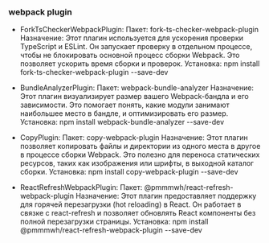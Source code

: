 ### webpack plugin

- ForkTsCheckerWebpackPlugin:
Пакет: fork-ts-checker-webpack-plugin
Назначение: Этот плагин используется для ускорения проверки TypeScript и ESLint. Он запускает проверку в отдельном процессе, чтобы не блокировать основной процесс сборки Webpack. Это позволяет ускорить время сборки и проверок.
Установка: npm install fork-ts-checker-webpack-plugin --save-dev

- BundleAnalyzerPlugin:
Пакет: webpack-bundle-analyzer
Назначение: Этот плагин визуализирует размер вашего Webpack-бандла и его зависимости. Это помогает понять, какие модули занимают наибольшее место в бандле, и оптимизировать его размер.
Установка: npm install webpack-bundle-analyzer --save-dev

- CopyPlugin:
Пакет: copy-webpack-plugin
Назначение: Этот плагин позволяет копировать файлы и директории из одного места в другое в процессе сборки Webpack. Это полезно для переноса статических ресурсов, таких как изображения или шрифты, в выходной каталог сборки.
Установка: npm install copy-webpack-plugin --save-dev

- ReactRefreshWebpackPlugin:
Пакет: @pmmmwh/react-refresh-webpack-plugin
Назначение: Этот плагин предоставляет поддержку для горячей перезагрузки (hot reloading) в React. Он работает в связке с react-refresh и позволяет обновлять React компоненты без полной перезагрузки страницы.
Установка: npm install @pmmmwh/react-refresh-webpack-plugin --save-dev
